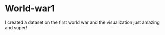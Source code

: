 # World-war1
I created a dataset on the first world war and the visualization just amazing and super!
